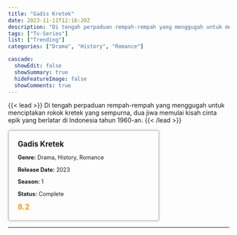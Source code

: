 ```yaml
---
title: "Gadis Kretek"
date: 2023-11-11T12:16:20Z
description: "Di tengah perpaduan rempah-rempah yang menggugah untuk menciptakan rokok kretek yang sempurna, dua jiwa memulai kisah cinta epik yang berlatar di Indonesia tahun 1960-an."
tags: ["Tv-Series"]
list: ["Trending"]
categories: ["Drama", "History", "Romance"]

cascade:
  showEdit: false
  showSummary: true
  hideFeatureImage: false
  showComments: true
---
```


{{< lead >}}
Di tengah perpaduan rempah-rempah yang menggugah untuk menciptakan rokok kretek yang sempurna, dua jiwa memulai kisah cinta epik yang berlatar di Indonesia tahun 1960-an.
{{< /lead >}}

<style>

/* CSS for the movie information box */
        .movie-box {
            width: 300px;
            padding: 20px;
            border: 2px solid #ccc; /* Border added */
            border-radius: 5px;
            box-shadow: 0 0 5px rgba(0, 0, 0, 0.2);
        }

        /* CSS for movie title */
        .movie-title {
            font-size: 1.2em;
            font-weight: bold;
            margin-bottom: 10px;
        }

        /* CSS for movie details */
        .movie-details {
            font-size: 0.9em;
            margin-bottom: 10px;
        }

        /* CSS for movie rating */
        .movie-rating {
            font-size: 1.2em;
            font-weight: bold;
            color: #ff9900; /* IMDb's rating color */
        }
</style>

 <div class="movie-box">
        <div class="movie-title">Gadis Kretek</div>
        <div class="movie-details">
            <p><strong>Genre:</strong> Drama, History, Romance</p>
            <p><strong>Release Date:</strong> 2023</p>
            <p><strong>Season:</strong> 1</p>
            <p><strong>Status:</strong> Complete</p>
        </div>
        <div class="movie-rating">8.2</div>
    </div>

---

